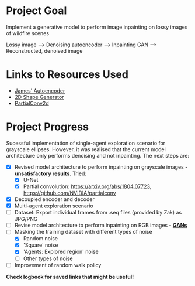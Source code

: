 # Project Goal
Implement a generative model to perform image inpainting on lossy images of wildfire scenes

Lossy image --> Denoising autoencoder --> Inpainting GAN --> Reconstructed, denoised image

# Links to Resources Used
- [James' Autoencoder](https://github.com/JamesHarcourt7/autoencoder-perception)
- [2D Shape Generator](https://github.com/TimoFlesch/2D-Shape-Generator)
- [PartialConv2d](https://github.com/NVIDIA/partialconv)

# Project Progress
Sucessful implementation of single-agent exploration scenario for grayscale ellipses. However, it was realised that the current model architecture only performs denoising and not inpainting. The next steps are:
- [X] Revised model architecture to perform inpainting on grayscale images - **unsatisfactory results**. Tried:
    - [X] U-Net
    - [X] Partial convolution: https://arxiv.org/abs/1804.07723, https://github.com/NVIDIA/partialconv
- [X] Decoupled encoder and decoder
- [X] Multi-agent exploration scenario
- [ ] Dataset: Export individual frames from .seq files (provided by Zak) as JPG/PNG
- [ ] Revise model architecture to perform inpainting on RGB images - [**GANs**](https://medium.com/towards-data-science/inpainting-with-ai-get-back-your-images-pytorch-a68f689128e5)
- [ ] Masking the training dataset with different types of noise
    - [X] Random noise
    - [X] 'Square' noise
    - [X] 'Agents: Explored region' noise
    - [ ] Other types of noise
- [ ] Improvement of random walk policy

**Check logbook for saved links that might be useful!**